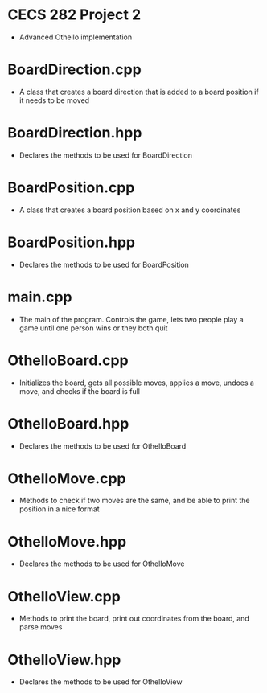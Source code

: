 # CECS 282 Project 2
* Advanced Othello implementation

# BoardDirection.cpp
* A class that creates a board direction that is added to a board position if it needs to be moved

# BoardDirection.hpp
* Declares the methods to be used for BoardDirection

# BoardPosition.cpp
* A class that creates a board position based on x and y coordinates

# BoardPosition.hpp
* Declares the methods to be used for BoardPosition

# main.cpp
* The main of the program. Controls the game, lets two people play a game until one person wins or they both quit

# OthelloBoard.cpp
* Initializes the board, gets all possible moves, applies a move, undoes a move, and checks if the board is full

# OthelloBoard.hpp
* Declares the methods to be used for OthelloBoard

# OthelloMove.cpp
* Methods to check if two moves are the same, and be able to print the position in a nice format

# OthelloMove.hpp
* Declares the methods to be used for OthelloMove

# OthelloView.cpp
* Methods to print the board, print out coordinates from the board, and parse moves

# OthelloView.hpp
* Declares the methods to be used for OthelloView